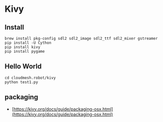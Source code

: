 # Kivy
 
 ## Install
 
 	brew install pkg-config sdl2 sdl2_image sdl2_ttf sdl2_mixer gstreamer
	pip install -U Cython
 	pip install kivy
 	pip install pygame
 	
## Hello World

	cd cloudmesh.robot/kivy
	python test1.py
	
## packaging

* [https://kivy.org/docs/guide/packaging-osx.html](https://kivy.org/docs/guide/packaging-osx.html)
